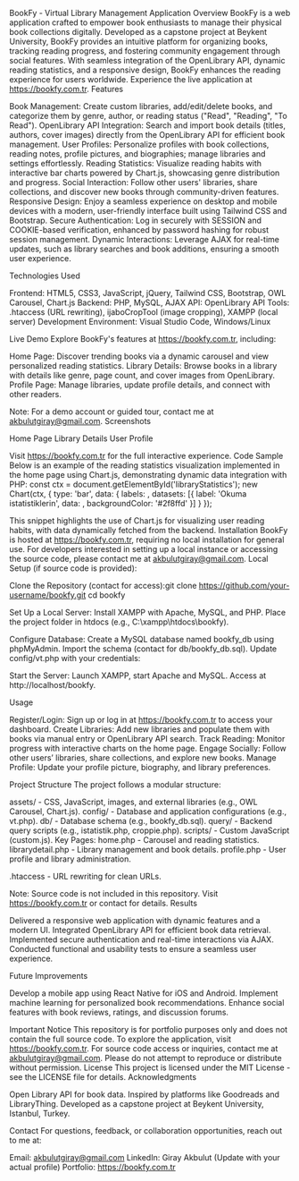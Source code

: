 BookFy - Virtual Library Management Application
Overview
BookFy is a web application crafted to empower book enthusiasts to manage their physical book collections digitally. Developed as a capstone project at Beykent University, BookFy provides an intuitive platform for organizing books, tracking reading progress, and fostering community engagement through social features. With seamless integration of the OpenLibrary API, dynamic reading statistics, and a responsive design, BookFy enhances the reading experience for users worldwide. Experience the live application at https://bookfy.com.tr.
Features

Book Management: Create custom libraries, add/edit/delete books, and categorize them by genre, author, or reading status ("Read", "Reading", "To Read").
OpenLibrary API Integration: Search and import book details (titles, authors, cover images) directly from the OpenLibrary API for efficient book management.
User Profiles: Personalize profiles with book collections, reading notes, profile pictures, and biographies; manage libraries and settings effortlessly.
Reading Statistics: Visualize reading habits with interactive bar charts powered by Chart.js, showcasing genre distribution and progress.
Social Interaction: Follow other users' libraries, share collections, and discover new books through community-driven features.
Responsive Design: Enjoy a seamless experience on desktop and mobile devices with a modern, user-friendly interface built using Tailwind CSS and Bootstrap.
Secure Authentication: Log in securely with SESSION and COOKIE-based verification, enhanced by password hashing for robust session management.
Dynamic Interactions: Leverage AJAX for real-time updates, such as library searches and book additions, ensuring a smooth user experience.

Technologies Used

Frontend: HTML5, CSS3, JavaScript, jQuery, Tailwind CSS, Bootstrap, OWL Carousel, Chart.js
Backend: PHP, MySQL, AJAX
API: OpenLibrary API
Tools: .htaccess (URL rewriting), ijaboCropTool (image cropping), XAMPP (local server)
Development Environment: Visual Studio Code, Windows/Linux

Live Demo
Explore BookFy's features at https://bookfy.com.tr, including:

Home Page: Discover trending books via a dynamic carousel and view personalized reading statistics.
Library Details: Browse books in a library with details like genre, page count, and cover images from OpenLibrary.
Profile Page: Manage libraries, update profile details, and connect with other readers.

Note: For a demo account or guided tour, contact me at akbulutgiray@gmail.com.
Screenshots



Home Page
Library Details
User Profile








Visit https://bookfy.com.tr for the full interactive experience.
Code Sample
Below is an example of the reading statistics visualization implemented in the home page using Chart.js, demonstrating dynamic data integration with PHP:
const ctx = document.getElementById('libraryStatistics');
new Chart(ctx, {
    type: 'bar',
    data: {
        labels: <?php echo json_encode($labels); ?>,
        datasets: [{
            label: 'Okuma istatistiklerin',
            data: <?php echo json_encode($data); ?>,
            backgroundColor: '#2f8ffd'
        }]
    }
});

This snippet highlights the use of Chart.js for visualizing user reading habits, with data dynamically fetched from the backend.
Installation
BookFy is hosted at https://bookfy.com.tr, requiring no local installation for general use. For developers interested in setting up a local instance or accessing the source code, please contact me at akbulutgiray@gmail.com.
Local Setup (if source code is provided):

Clone the Repository (contact for access):git clone https://github.com/your-username/bookfy.git
cd bookfy


Set Up a Local Server:
Install XAMPP with Apache, MySQL, and PHP.
Place the project folder in htdocs (e.g., C:\xampp\htdocs\bookfy).


Configure Database:
Create a MySQL database named bookfy_db using phpMyAdmin.
Import the schema (contact for db/bookfy_db.sql).
Update config/vt.php with your credentials:<?php
$servername = "localhost";
$username = "root";
$password = "";
$dbname = "bookfy_db";
$baglanti = new PDO("mysql:host=$servername;dbname=$dbname", $username, $password);
?>




Start the Server:
Launch XAMPP, start Apache and MySQL.
Access at http://localhost/bookfy.



Usage

Register/Login: Sign up or log in at https://bookfy.com.tr to access your dashboard.
Create Libraries: Add new libraries and populate them with books via manual entry or OpenLibrary API search.
Track Reading: Monitor progress with interactive charts on the home page.
Engage Socially: Follow other users’ libraries, share collections, and explore new books.
Manage Profile: Update your profile picture, biography, and library preferences.

Project Structure
The project follows a modular structure:

assets/ - CSS, JavaScript, images, and external libraries (e.g., OWL Carousel, Chart.js).
config/ - Database and application configurations (e.g., vt.php).
db/ - Database schema (e.g., bookfy_db.sql).
query/ - Backend query scripts (e.g., istatistik.php, croppie.php).
scripts/ - Custom JavaScript (custom.js).
Key Pages:
home.php - Carousel and reading statistics.
librarydetail.php - Library management and book details.
profile.php - User profile and library administration.


.htaccess - URL rewriting for clean URLs.

Note: Source code is not included in this repository. Visit https://bookfy.com.tr or contact for details.
Results

Delivered a responsive web application with dynamic features and a modern UI.
Integrated OpenLibrary API for efficient book data retrieval.
Implemented secure authentication and real-time interactions via AJAX.
Conducted functional and usability tests to ensure a seamless user experience.

Future Improvements

Develop a mobile app using React Native for iOS and Android.
Implement machine learning for personalized book recommendations.
Enhance social features with book reviews, ratings, and discussion forums.

Important Notice
This repository is for portfolio purposes only and does not contain the full source code. To explore the application, visit https://bookfy.com.tr. For source code access or inquiries, contact me at akbulutgiray@gmail.com. Please do not attempt to reproduce or distribute without permission.
License
This project is licensed under the MIT License - see the LICENSE file for details.
Acknowledgments

Open Library API for book data.
Inspired by platforms like Goodreads and LibraryThing.
Developed as a capstone project at Beykent University, Istanbul, Turkey.

Contact
For questions, feedback, or collaboration opportunities, reach out to me at:

Email: akbulutgiray@gmail.com
LinkedIn: Giray Akbulut (Update with your actual profile)
Portfolio: https://bookfy.com.tr

